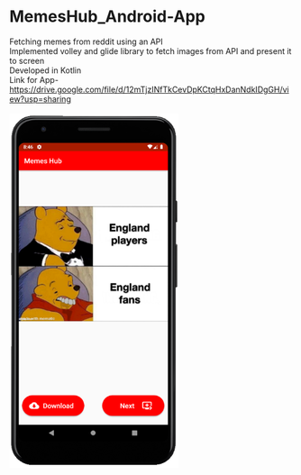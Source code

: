 # MemesHub_Android-App
Fetching memes from reddit using an API<br>
Implemented volley and glide library to fetch images from API and present it to screen<br>
Developed in Kotlin<br>
Link for App- https://drive.google.com/file/d/12mTjzINfTkCevDpKCtqHxDanNdkIDgGH/view?usp=sharing
<br><br>
<img src="mh1.PNG" width=300>
